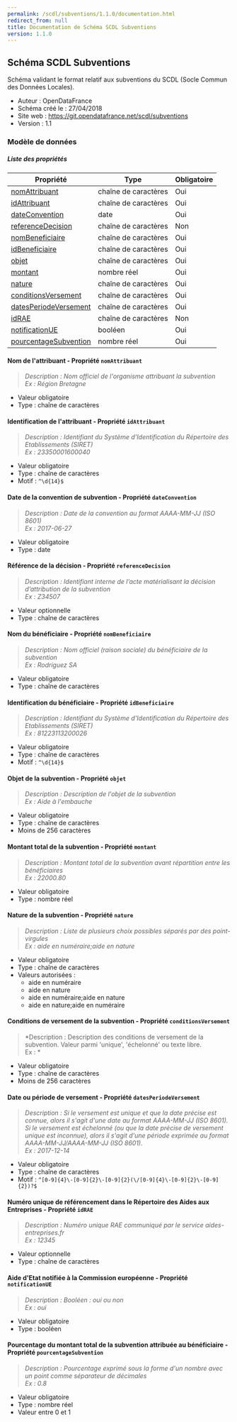 ```yaml
---
permalink: /scdl/subventions/1.1.0/documentation.html
redirect_from: null
title: Documentation de Schéma SCDL Subventions
version: 1.1.0
---
```


## Schéma SCDL Subventions

Schéma validant le format relatif aux subventions du SCDL (Socle Commun des Données Locales).

- Auteur : OpenDataFrance
- Schéma créé le : 27/04/2018
- Site web : https://git.opendatafrance.net/scdl/subventions
- Version : 1.1

### Modèle de données


##### Liste des propriétés
| Propriété | Type | Obligatoire |
| -- | -- | -- |
| [nomAttribuant](#nom-de-l'attribuant---propriété-nomattribuant) | chaîne de caractères  | Oui |
| [idAttribuant](#identification-de-l'attribuant---propriété-idattribuant) | chaîne de caractères  | Oui |
| [dateConvention](#date-de-la-convention-de-subvention---propriété-dateconvention) | date  | Oui |
| [referenceDecision](#référence-de-la-décision---propriété-referencedecision) | chaîne de caractères  | Non |
| [nomBeneficiaire](#nom-du-bénéficiaire---propriété-nombeneficiaire) | chaîne de caractères  | Oui |
| [idBeneficiaire](#identification-du-bénéficiaire---propriété-idbeneficiaire) | chaîne de caractères  | Oui |
| [objet](#objet-de-la-subvention---propriété-objet) | chaîne de caractères  | Oui |
| [montant](#montant-total-de-la-subvention---propriété-montant) | nombre réel  | Oui |
| [nature](#nature-de-la-subvention---propriété-nature) | chaîne de caractères  | Oui |
| [conditionsVersement](#conditions-de-versement-de-la-subvention---propriété-conditionsversement) | chaîne de caractères  | Oui |
| [datesPeriodeVersement](#date-ou-période-de-versement---propriété-datesperiodeversement) | chaîne de caractères  | Oui |
| [idRAE](#numéro-unique-de-référencement-dans-le-répertoire-des-aides-aux-entreprises---propriété-idrae) | chaîne de caractères  | Non |
| [notificationUE](#aide-d'etat-notifiée-à-la-commission-européenne---propriété-notificationue) | booléen  | Oui |
| [pourcentageSubvention](#pourcentage-du-montant-total-de-la-subvention-attribuée-au-bénéficiaire---propriété-pourcentagesubvention) | nombre réel  | Oui |

#### Nom de l'attribuant - Propriété `nomAttribuant`

> *Description : Nom officiel de l'organisme attribuant la subvention<br/>Ex : Région Bretagne*
- Valeur obligatoire
- Type : chaîne de caractères

#### Identification de l'attribuant - Propriété `idAttribuant`

> *Description : Identifiant du Système d'Identification du Répertoire des Etablissements (SIRET)<br/>Ex : 23350001600040*
- Valeur obligatoire
- Type : chaîne de caractères
- Motif : `^\d{14}$`

#### Date de la convention de subvention - Propriété `dateConvention`

> *Description : Date de la convention au format AAAA-MM-JJ (ISO 8601)<br/>Ex : 2017-06-27*
- Valeur obligatoire
- Type : date

#### Référence de la décision - Propriété `referenceDecision`

> *Description : Identifiant interne de l’acte matérialisant la décision d’attribution de la subvention<br/>Ex : Z34507*
- Valeur optionnelle
- Type : chaîne de caractères

#### Nom du bénéficiaire - Propriété `nomBeneficiaire`

> *Description : Nom officiel (raison sociale) du bénéficiaire de la subvention<br/>Ex : Rodriguez SA*
- Valeur obligatoire
- Type : chaîne de caractères

#### Identification du bénéficiaire - Propriété `idBeneficiaire`

> *Description : Identifiant du Système d'Identification du Répertoire des Etablissements (SIRET)<br/>Ex : 81223113200026*
- Valeur obligatoire
- Type : chaîne de caractères
- Motif : `^\d{14}$`

#### Objet de la subvention - Propriété `objet`

> *Description : Description de l'objet de la subvention<br/>Ex : Aide à l'embauche*
- Valeur obligatoire
- Type : chaîne de caractères
- Moins de 256 caractères

#### Montant total de la subvention - Propriété `montant`

> *Description : Montant total de la subvention avant répartition entre les bénéficiaires<br/>Ex : 22000.80*
- Valeur obligatoire
- Type : nombre réel

#### Nature de la subvention - Propriété `nature`

> *Description : Liste de plusieurs choix possibles séparés par des point-virgules<br/>Ex : aide en numéraire;aide en nature*
- Valeur obligatoire
- Type : chaîne de caractères
- Valeurs autorisées : 
    - aide en numéraire
    - aide en nature
    - aide en numéraire;aide en nature
    - aide en nature;aide en numéraire

#### Conditions de versement de la subvention - Propriété `conditionsVersement`

> *Description : Description des conditions de versement de la subvention. Valeur parmi 'unique', 'échelonné' ou texte libre.<br/>Ex : *
- Valeur obligatoire
- Type : chaîne de caractères
- Moins de 256 caractères

#### Date ou période de versement - Propriété `datesPeriodeVersement`

> *Description : Si le versement est unique et que la date précise est connue, alors il s'agit d'une date au format AAAA-MM-JJ (ISO 8601). Si le versement est échelonné (ou que la date précise de versement unique est inconnue), alors il s'agit d'une période exprimée au format AAAA-MM-JJ/AAAA-MM-JJ (ISO 8601).<br/>Ex : 2017-12-14*
- Valeur obligatoire
- Type : chaîne de caractères
- Motif : `^[0-9]{4}\-[0-9]{2}\-[0-9]{2}(\/[0-9]{4}\-[0-9]{2}\-[0-9]{2})?$`

#### Numéro unique de référencement dans le Répertoire des Aides aux Entreprises - Propriété `idRAE`

> *Description : Numéro unique RAE communiqué par le service aides-entreprises.fr<br/>Ex : 12345*
- Valeur optionnelle
- Type : chaîne de caractères

#### Aide d'Etat notifiée à la Commission européenne - Propriété `notificationUE`

> *Description : Booléen : oui ou non<br/>Ex : oui*
- Valeur obligatoire
- Type : booléen

#### Pourcentage du montant total de la subvention attribuée au bénéficiaire - Propriété `pourcentageSubvention`

> *Description : Pourcentage exprimé sous la forme d'un nombre avec un point comme séparateur de décimales<br/>Ex : 0.8*
- Valeur obligatoire
- Type : nombre réel
- Valeur entre 0 et 1